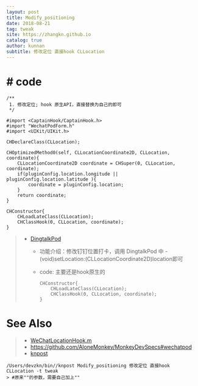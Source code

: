 ```yaml
---
layout: post
title: Modify_positioning
date: 2018-08-21
tag: tweak
site: https://zhangkn.github.io
catalog: true
author: kunnan
subtitle: 修改定位 直接hook CLLocation
---
```




# # code

```
/**
 1. 修改定位; hook 原生API，直接替换为自己的即可
 */

#import <CaptainHook/CaptainHook.h>
#import "WechatPodForm.h"
#import <UIKit/UIKit.h>

CHDeclareClass(CLLocation);

CHOptimizedMethod0(self, CLLocationCoordinate2D, CLLocation, coordinate){
    CLLocationCoordinate2D coordinate = CHSuper(0, CLLocation, coordinate);
    if(pluginConfig.location.longitude || pluginConfig.location.latitude ){
        coordinate = pluginConfig.location;
    }
    return coordinate;
}

CHConstructor{
    CHLoadLateClass(CLLocation);
    CHClassHook(0, CLLocation, coordinate);
}

```

> * [DingtalkPod](https://github.com/deskOfDafa/DingtalkPod/blob/master/DingtalkPod/dingdingDylib.m)
>
>   * 功能介绍：修改钉钉位置打卡，调用 DingtalkPod 中 -(void)setLocation:(CLLocationCoordinate2D)location即可
>
>   * code: 主要还是hook原生的
>
>     ```
>     CHConstructor{
>         CHLoadLateClass(CLLocation);
>         CHClassHook(0, CLLocation, coordinate);
>     }
>     
>     ```
>

# See Also 

>* [WeChatLocationHook.m](https://github.com/zhangkn/WeChatPod/blob/master/WechatPod/Hook/WeChatLocationHook.m)
>* https://github.com/AloneMonkey/MonkeyDevSpecs#wechatpod
>* [knpost](https://github.com/zhangkn/KNBin/blob/master/knpost) 
>
```
/Users/devzkn/bin//knpost Modify_positioning 修改定位 直接hook CLLocation -t tweak
> #原来""的参数，需要自己加上""
```

